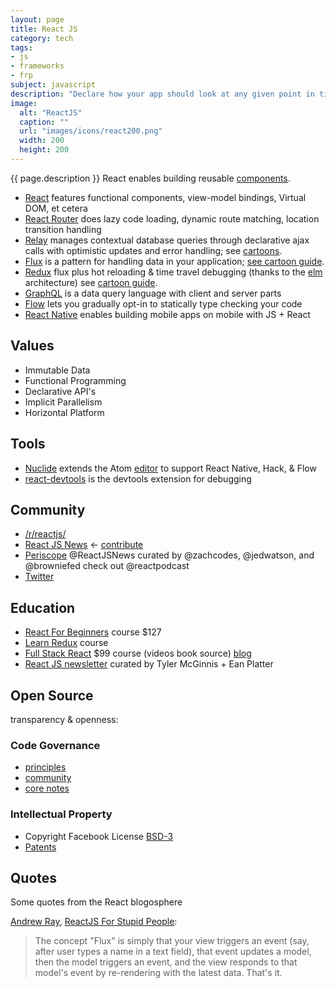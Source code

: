 ```yaml
---
layout: page
title: React JS
category: tech
tags:
- js
- frameworks
- frp
subject: javascript
description: "Declare how your app should look at any given point in time, and React manages UI updates when data changes."
image:
  alt: "ReactJS"
  caption: ""
  url: "images/icons/react200.png"
  width: 200
  height: 200
---
```


{{ page.description }}
React enables building reusable [components]({{site.baseurl}}tech/web-components.html).

* [React](https://facebook.github.io/react/) features functional components, view-model bindings, Virtual DOM, et cetera
* [React Router](https://github.com/reactjs/react-router) does lazy code loading, dynamic route matching, location transition handling
* [Relay](https://facebook.github.io/relay/) manages contextual database queries through declarative ajax calls with optimistic updates and error handling; see [cartoons](https://code-cartoons.com/a-cartoon-intro-to-facebook-s-relay-part-4-aef7d819a8ed).
* [Flux](https://facebook.github.io/flux/)  is a pattern for handling data in your application; [see cartoon guide](https://code-cartoons.com/a-cartoon-guide-to-flux-6157355ab207).
* [Redux](http://redux.js.org/) flux plus hot reloading & time travel debugging (thanks to the [elm]({{site.baseurl}}tech/elm.html) architecture) see [cartoon guide](https://code-cartoons.com/a-cartoon-intro-to-redux-3afb775501a6).
* [GraphQL](http://graphql.org/)  is a data query language with client and server parts
* [Flow](http://flowtype.org/) lets you gradually opt-in to statically type checking your code
* [React Native](https://facebook.github.io/react-native/) enables building mobile apps on mobile with JS + React

Values
------
* Immutable Data
* Functional Programming
* Declarative API's
* Implicit Parallelism
* Horizontal Platform

Tools
-----
* [Nuclide](https://nuclide.io/) extends the Atom [editor]({{site.baseurl}}tech/editors.html) to support React Native, Hack, & Flow
* [react-devtools](https://github.com/facebook/react-devtools) is the devtools extension for debugging

Community
---------
* [/r/reactjs/](https://www.reddit.com/r/reactjs/)
* [React JS News](https://reactjsnews.com/) ← [contribute](https://github.com/Legitcode/ReactJSNews/)
* [Periscope](https://www.periscope.tv/ReactJSNews) @ReactJSNews curated by @zachcodes, @jedwatson, and @browniefed check out @reactpodcast
* [Twitter](https://twitter.com/reactjs)

Education
------
* [React For Beginners](https://reactforbeginners.com/) course $127
* [Learn Redux](https://learnredux.com/) course
* [Full Stack React](https://www.fullstackreact.com/) $99 course (videos book source) [blog](https://www.fullstackreact.com/articles/)
* [React JS newsletter](http://reactjsnewsletter.com/issues) curated by Tyler McGinnis + Ean Platter

## Open Source

transparency & openness:

### Code Governance

* [principles](https://reactcommunity.org/)
* [community](https://github.com/reactjs)
* [core notes](https://github.com/reactjs/core-notes)

### Intellectual Property

* Copyright Facebook License [BSD-3](https://en.wikipedia.org/wiki/BSD_licenses#3-clause)
* [Patents](https://en.wikipedia.org/wiki/React_(JavaScript_library)#Patents_clause_controversy)

Quotes
------

Some quotes from the React blogosphere

[Andrew Ray](https://twitter.com/andrewray),
[ReactJS For Stupid People](http://blog.andrewray.me/reactjs-for-stupid-people/):

> The concept "Flux" is simply that your view triggers an event (say, after user types a name in a text field), that event updates a model, then the model triggers an event, and the view responds to that model's event by re-rendering with the latest data. That's it.
